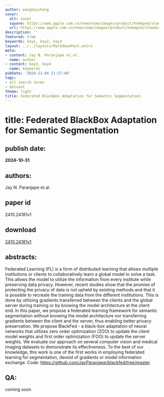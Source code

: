 ```yaml
---
author: wanghaisheng
cover:
  alt: cover
  square: https://www.apple.com.cn/newsroom/images/product/homepod/standard/Apple-HomePod-hero-230118_big.jpg.large_2x.jpg
  url: https://www.apple.com.cn/newsroom/images/product/homepod/standard/Apple-HomePod-hero-230118_big.jpg.large_2x.jpg
description: ''
featured: true
keywords: key1, key2, key3
layout: ../../layouts/MarkdownPost.astro
meta:
- content: Jay N. Paranjape et.al.
  name: author
- content: key3, key4
  name: keywords
pubDate: '2024-11-04 11:37:40'
tags:
- all search terms
- dataset
theme: light
title: Federated BlackBox Adaptation for Semantic Segmentation
---
```


# title: Federated BlackBox Adaptation for Semantic Segmentation 
## publish date: 
**2024-10-31** 
## authors: 
  Jay N. Paranjape et.al. 
## paper id
2410.24181v1
## download
[2410.24181v1](http://arxiv.org/abs/2410.24181v1)
## abstracts:
Federated Learning (FL) is a form of distributed learning that allows multiple institutions or clients to collaboratively learn a global model to solve a task. This allows the model to utilize the information from every institute while preserving data privacy. However, recent studies show that the promise of protecting the privacy of data is not upheld by existing methods and that it is possible to recreate the training data from the different institutions. This is done by utilizing gradients transferred between the clients and the global server during training or by knowing the model architecture at the client end. In this paper, we propose a federated learning framework for semantic segmentation without knowing the model architecture nor transferring gradients between the client and the server, thus enabling better privacy preservation. We propose BlackFed - a black-box adaptation of neural networks that utilizes zero order optimization (ZOO) to update the client model weights and first order optimization (FOO) to update the server weights. We evaluate our approach on several computer vision and medical imaging datasets to demonstrate its effectiveness. To the best of our knowledge, this work is one of the first works in employing federated learning for segmentation, devoid of gradients or model information exchange. Code: https://github.com/JayParanjape/blackfed/tree/master
## QA:
coming soon
